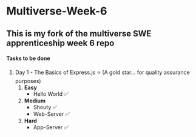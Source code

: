 # Multiverse-Week-6

## This is my fork of the multiverse SWE apprenticeship week 6 repo

#### Tasks to be done
1. Day 1 - The Basics of Express.js    :star: (A gold star... for quality assurance purposes)
   1. **Easy** 
      - Hello World :white_check_mark:	
   2. **Medium**
      - Shouty :white_check_mark:	
      - Web-Server :white_check_mark:	
   3. **Hard**
      - App-Server :white_check_mark:	
    





